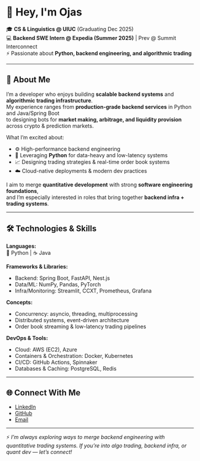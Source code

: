 # 👋 Hey, I'm Ojas

🎓 **CS & Linguistics @ UIUC** (Graduating Dec 2025)  
💻 **Backend SWE Intern @ Expedia (Summer 2025)** | Prev @ Summit Interconnect  
⚡ Passionate about **Python, backend engineering, and algorithmic trading**

---

## 🚀 About Me

I’m a developer who enjoys building **scalable backend systems** and **algorithmic trading infrastructure**.  
My experience ranges from **production-grade backend services** in Python and Java/Spring Boot  
to designing bots for **market making, arbitrage, and liquidity provision** across crypto & prediction markets.

What I’m excited about:
- ⚙️ High-performance backend engineering  
- 🐍 Leveraging **Python** for data-heavy and low-latency systems  
- 📈 Designing trading strategies & real-time order book systems  
- ☁️ Cloud-native deployments & modern dev practices  

I aim to merge **quantitative development** with strong **software engineering foundations**,  
and I’m especially interested in roles that bring together **backend infra + trading systems**.

---

## 🛠️ Technologies & Skills

**Languages:**  
🐍 Python | ☕ Java

**Frameworks & Libraries:**  
- Backend: Spring Boot, FastAPI, Nest.js  
- Data/ML: NumPy, Pandas, PyTorch  
- Infra/Monitoring: Streamlit, CCXT, Prometheus, Grafana  

**Concepts:**  
- Concurrency: asyncio, threading, multiprocessing  
- Distributed systems, event-driven architecture  
- Order book streaming & low-latency trading pipelines  

**DevOps & Tools:**  
- Cloud: AWS (EC2), Azure  
- Containers & Orchestration: Docker, Kubernetes  
- CI/CD: GitHub Actions, Spinnaker  
- Databases & Caching: PostgreSQL, Redis  

---

## 🌐 Connect With Me

- [LinkedIn](https://www.linkedin.com/in/ojas-rayaprolu/)  
- [GitHub](https://github.com/orayaprolu)  
- [Email](mailto:orayaprolu@gmail.com)  

---

⚡ *I’m always exploring ways to merge backend engineering with quantitative trading systems. If you’re into algo trading, backend infra, or quant dev — let’s connect!*
